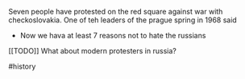 Seven people have protested on the red square against war with checkoslovakia.
One of teh leaders of the prague spring in 1968 said
 - Now we hava at least 7 reasons not to hate the russians

[[TODO]] What about modern protesters in russia?

#history